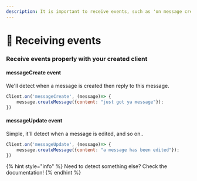 ```yaml
---
description: It is important to receive events, such as 'on message create, delete, etc..'
---
```


# 🏓 Receiving events

### Receive events properly with your created client

#### messageCreate event

We'll detect when a message is created then reply to this message.

```javascript
Client.on('messageCreate', (message)=> {
    message.createMessage({content: "just got ya message"});
})
```

#### messageUpdate event

Simple, it'll detect when a message is edited, and so on..

```javascript
Client.on('messageUpdate', (message)=> {
    message.createMessage({content: "a message has been edited"});
})
```

{% hint style="info" %}
Need to detect something else? Check the documentation!
{% endhint %}
